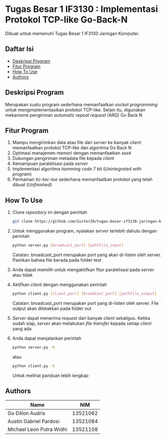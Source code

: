 # Tugas Besar 1 IF3130 : Implementasi Protokol TCP-like Go-Back-N

Dibuat untuk memenuhi Tugas Besar 1 IF3130 Jaringan Komputer.

## Daftar Isi

- [Deskripsi Program](#deskripsi-program)
- [Fitur Program](#fitur-program)
- [How To Use](#how-to-use)
- [Authors](#authors)

## Deskripsi Program

Merupakan suatu program sederhana memanfaatkan _socket programming_ untuk mengimplementasikan protokol TCP-like. Selain itu, digunakan mekanisme pengiriman _automatic repeat request_ (ARQ) Go Back N

## Fitur Program

1. Mampu mengirimkan data atau file dari _server_ ke banyak _client_ memanfaatkan protokol TCP-like dan algoritma Go Back N
2. Optimasi manajemen memori dengan memanfaatkan _seek_
3. Dukungan pengiriman metadata file kepada _client_
4. Kemampuan paralelisasi pada _server_ 
5. Implementasi algoritma _hamming code_ 7 bit (_Unintegrated with program_) 
6. Permainan _tic-tac-toe_ sederhana memanfaatkan protokol yang telah dibuat (_Unfinished_) 

## How To Use

1. Clone _repository_ ini dengan perintah

    ```bash
    git clone https://github.com/Sister20/tugas-besar-if3130-jaringan-komputer-amn-cabang-k2.git
    ```

2. Untuk menggunakan program, nyalakan _server_ terlebih dahulu dengan perintah

    ```bash
    python server.py [broadcast_port] [pathfile_input]
    ```
    
    Catatan: broadcast_port merupakan port yang akan di-listen oleh server. Pastikan bahwa file berada pada folder test

3. Anda dapat memilih untuk mengaktifkan fitur paralelisasi pada _server_ atau tidak

4. Aktifkan _client_ dengan menggunakan perintah

    ```bash
    python client.py [client_port] [broadcast_port] [pathfile_output]
    ```
    
    Catatan: broadcast_port merupakan port yang di-listen oleh server. File output akan diletakkan pada folder out

5. _Server_ dapat menerima _request_ dari banyak _client_ sekaligus. Ketika sudah siap, _server_ akan melakukan _file transfer_ kepada setiap _client_ yang ada

5. Anda dapat menjalankan perintah

    ```bash
    python server.py -h
    ```

    atau

    ```bash
    python client.py -h
    ```

    Untuk melihat panduan lebih lengkap

## Authors

| Name                           |   NIM    |
| ------------------------------ | :------: |
| Go Dillon Audris               | 13521062 |
| Austin Gabriel Pardosi         | 13521084 |
| Michael Leon Putra Widhi       | 13521108 |